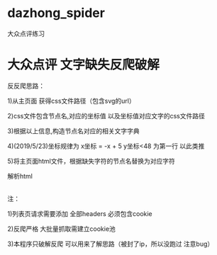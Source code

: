 # dazhong_spider
大众点评练习

大众点评 文字缺失反爬破解
====  

反反爬思路：

1)从主页面 获得css文件路径（包含svg的url）

2)css文件包含节点名,对应的坐标值 以及坐标值对应文字的css文件路径

3)根据以上信息,构造节点名对应的相关文字字典

4)(2019/5/23)坐标规律为 x坐标 = -x + 5 y坐标<48 为第一行 以此类推

5)将主页面html文件，根据缺失字符的节点名替换为对应字符

解析html

<br>注：

1)列表页请求需要添加 全部headers 必须包含cookie

2)反爬严格 大批量抓取需建立cookie池

3)本程序只破解反爬 可以用来了解思路（被封了ip，所以没跑过 注意bug）





